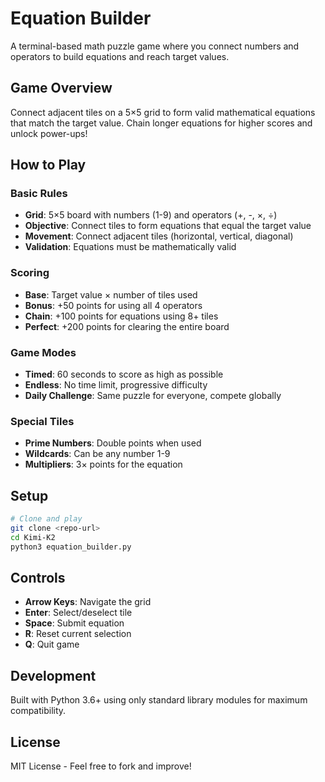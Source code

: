 # Equation Builder

A terminal-based math puzzle game where you connect numbers and operators to build equations and reach target values.

## Game Overview

Connect adjacent tiles on a 5×5 grid to form valid mathematical equations that match the target value. Chain longer equations for higher scores and unlock power-ups!

## How to Play

### Basic Rules
- **Grid**: 5×5 board with numbers (1-9) and operators (+, -, ×, ÷)
- **Objective**: Connect tiles to form equations that equal the target value
- **Movement**: Connect adjacent tiles (horizontal, vertical, diagonal)
- **Validation**: Equations must be mathematically valid

### Scoring
- **Base**: Target value × number of tiles used
- **Bonus**: +50 points for using all 4 operators
- **Chain**: +100 points for equations using 8+ tiles
- **Perfect**: +200 points for clearing the entire board

### Game Modes
- **Timed**: 60 seconds to score as high as possible
- **Endless**: No time limit, progressive difficulty
- **Daily Challenge**: Same puzzle for everyone, compete globally

### Special Tiles
- **Prime Numbers**: Double points when used
- **Wildcards**: Can be any number 1-9
- **Multipliers**: 3× points for the equation

## Setup

```bash
# Clone and play
git clone <repo-url>
cd Kimi-K2
python3 equation_builder.py
```

## Controls
- **Arrow Keys**: Navigate the grid
- **Enter**: Select/deselect tile
- **Space**: Submit equation
- **R**: Reset current selection
- **Q**: Quit game

## Development

Built with Python 3.6+ using only standard library modules for maximum compatibility.

## License
MIT License - Feel free to fork and improve!